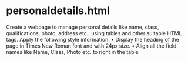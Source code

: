 # personaldetails.html
Create a webpage to manage personal details like name, class, qualifications, photo,  address etc., using tables and other suitable HTML tags. Apply the following style  information: • Display the heading of the page in Times New Roman font and with 24px size. • Align all the field names like Name, Class, Photo etc. to right in the table
